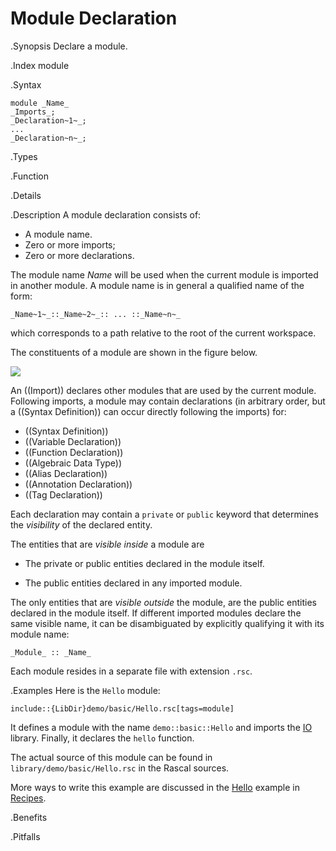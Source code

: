 # Module Declaration

.Synopsis
Declare a module.

.Index
module

.Syntax
```rascal
module _Name_
_Imports_;
_Declaration~1~_;
...
_Declaration~n~_;
```

.Types

.Function

.Details

.Description
A module declaration consists of:

*  A module name.
*  Zero or more imports;
*  Zero or more declarations.


The module name _Name_ will be used when the current module is imported in another module. 
A module name is in general a qualified name of the form:
```rascal
_Name~1~_::_Name~2~_:: ... ::_Name~n~_
```
which corresponds to a path relative to the root of the current workspace.

The constituents of a module are shown in the figure below.

![]((module-parts.png))


An ((Import)) declares other modules that are used by the current module.
Following imports, a module may contain declarations (in arbitrary order, but a ((Syntax Definition)) can
occur directly following the imports) for:

*  ((Syntax Definition))
*  ((Variable Declaration))
*  ((Function Declaration))
*  ((Algebraic Data Type))
*  ((Alias Declaration))
*  ((Annotation Declaration))
*  ((Tag Declaration))


Each declaration may contain a `private` or `public` keyword that determines 
the _visibility_ of the declared entity. 

The entities that are _visible inside_ a module are

*  The private or public entities declared in the module itself.

*  The public entities declared in any imported module.


The only entities that are _visible outside_ the module, are the public entities declared in the module itself. If different imported modules declare the same visible name, it can be disambiguated by explicitly qualifying it with its module name:

```rascal
_Module_ :: _Name_
```

Each module resides in a separate file with extension `.rsc`.

.Examples
Here is the `Hello` module:

```rascal
include::{LibDir}demo/basic/Hello.rsc[tags=module]
```

                
It defines a module with the name `demo::basic::Hello` and imports the [IO]((Library:Prelude-IO)) library.
Finally, it declares the `hello` function.

The actual source of this module can be found in `library/demo/basic/Hello.rsc` in the Rascal sources.

More ways to write this example are discussed in the [Hello]((Recipes:Basic-Hello)) example in [Recipes]((Recipes)).

.Benefits

.Pitfalls

